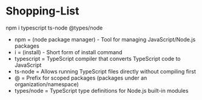 # Shopping-List

npm i typescript ts-node @types/node
* npm = (node package manager) - Tool for managing JavaScript/Node.js packages
* i = (install) - Short form of install command
* typescript = TypeScript compiler that converts TypeScript code to JavaScript
* ts-node = Allows running TypeScript files directly without compiling first
* @ = Prefix for scoped packages (packages under an organization/namespace)
* types/node = TypeScript type definitions for Node.js built-in modules